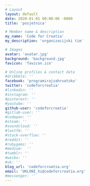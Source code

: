 ```yaml
---
# Layout
layout: default
date: 2020-01-01 00:00:00 -0000
title: 'posjetnica'

# Member name & description
my_name: 'Code for Croatia'
my_description: 'organizacijski tim'

# Images
avatar: 'avatar.jpg'
background: 'background.jpg'
favicon: 'favicon.ico'

# Online profiles & contact data
#dribbble: ''
facebook: 'programirajzahrvatsku'
twitter: 'codeforcroatia'
#linkedin: ''
#instagram: ''
#pinterest: ''
#youtube: ''
github-user: 'codeforcroatia'
#gitlab-user: ''
#codepen: ''
#steam: ''
#soundcloud: ''
#lastfm: ''
#stack-overflow: ''
#reddit: ''
#rubygems: ''
#medium:  ''
#tumblr: ''
#weibo: ''
#vk: ''
blog_url: 'codeforcroatia.org'
email: 'UKLONI_hi@codeforcroatia.org'
#messenger: ''
---
```

